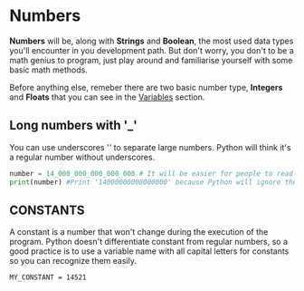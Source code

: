 # Numbers

**Numbers** will be, along with **Strings** and **Boolean**, the most used data types you'll encounter in you development path. But don't worry, you don't to be a math genius to program, just play around and familiarise yourself with some basic math methods.

Before anything else, remeber there are two basic number type, **Integers** and **Floats** that you can see in the [Variables](Variables.md) section.

## Long numbers with '_'

You can use underscores '_'_ to separate large numbers. Python will think it's a regular number without underscores.

~~~python
number = 14_000_000_000_000_000 # It will be easier for people to read this number
print(number) #Print '14000000000000000' because Python will ignore the underscores
~~~

## CONSTANTS

A constant is a number that won't change during the execution of the program. Python doesn't differentiate constant from regular numbers, so a good practice is to use a variable name with all capital letters for constants so you can recognize them easily.

~~~
MY_CONSTANT = 14521
~~~
